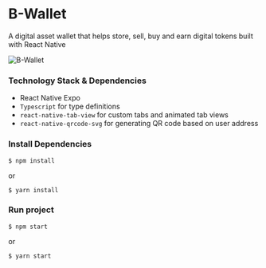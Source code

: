 
# B-Wallet

A digital asset wallet that helps store, sell, buy and earn digital tokens built with React Native

![B-Wallet](https://user-images.githubusercontent.com/24823152/164950219-be751ec8-478e-4480-b426-31cdedb23ac4.png)


### Technology Stack & Dependencies
- React Native Expo
- `Typescript` for type definitions 
- `react-native-tab-view` for custom tabs and animated tab views
- `react-native-qrcode-svg` for generating QR code based on user address

### Install Dependencies
```
$ npm install
```
or 
```
$ yarn install
```

### Run project
```
$ npm start
```

or 

```
$ yarn start
```
